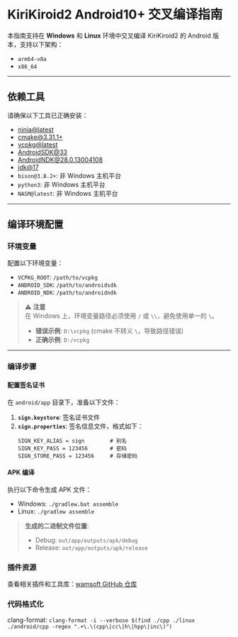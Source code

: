 # KiriKiroid2 Android10+ 交叉编译指南

本指南支持在 **Windows** 和 **Linux** 环境中交叉编译 KiriKiroid2 的 Android 版本，支持以下架构：

- `arm64-v8a`
- `x86_64`

---

## 依赖工具

请确保以下工具已正确安装：
- [ninja@latest](https://github.com/ninja-build/ninja/releases)
- [cmake@3.31.1+](https://cmake.org/download/)
- [vcpkg@latest](https://learn.microsoft.com/en-us/vcpkg/get_started/get-started)
- [AndroidSDK@33](https://developer.android.com/tools/releases/platform-tools)
- [AndroidNDK@28.0.13004108](https://developer.android.com/ndk/downloads)
- [jdk@17](https://jdk.java.net/archive/)
- `bison@3.8.2+`: 非 Windows 主机平台
- `python3`: 非 Windows 主机平台
- `NASM@latest`: 非 Windows 主机平台
---

## 编译环境配置

### 环境变量

配置以下环境变量：

- `VCPKG_ROOT`: `/path/to/vcpkg`
- `ANDROID_SDK`: `/path/to/androidsdk`
- `ANDROID_NDK`: `/path/to/androidndk`

> ⚠️ **注意**  
> 在 Windows 上，环境变量路径必须使用 `/` 或 `\\`，避免使用单一的 `\`。  
> 
> - **错误示例**: `D:\vcpkg` (cmake 不转义 `\`，导致路径错误)  
> - **正确示例**: `D:/vcpkg`

---

### 编译步骤

#### 配置签名证书

在 `android/app` 目录下，准备以下文件：

1. **`sign.keystore`**: 签名证书文件  
2. **`sign.properties`**: 签名信息文件，格式如下：
   ```properties
   SIGN_KEY_ALIAS = sign        # 别名
   SIGN_KEY_PASS = 123456       # 密码
   SIGN_STORE_PASS = 123456     # 存储密码
   ```

#### APK 编译

执行以下命令生成 APK 文件：

- Windows: `./gradlew.bat assemble`
- Linux: `./gradlew assemble`

> **生成的二进制文件位置**:  
> - Debug: `out/app/outputs/apk/debug`  
> - Release: `out/app/outputs/apk/release`  

### 插件资源

查看相关插件和工具库：[wamsoft GitHub 仓库](https://github.com/orgs/wamsoft/repositories?type=all)

### 代码格式化

clang-format: `clang-format -i --verbose $(find ./cpp ./linux ./android/cpp -regex ".+\.\(cpp\|cc\|h\|hpp\|inc\)")`

